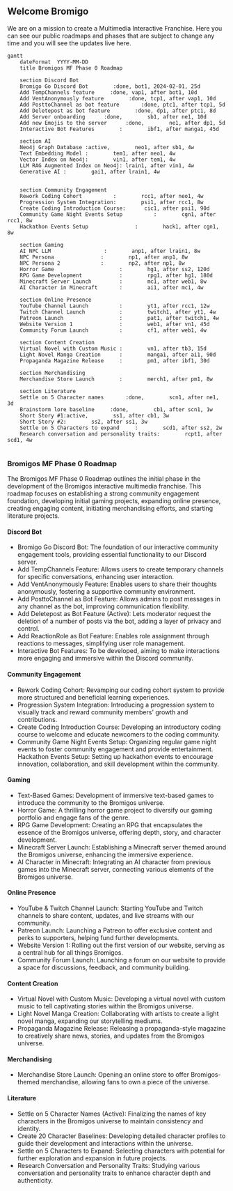 ## Welcome Bromigo

We are on a mission to create a Multimedia Interactive Franchise. Here you can see our public roadmaps and phases that are subject to change any time and you will see the updates live here.

```mermaid
gantt
    dateFormat  YYYY-MM-DD
    title Bromigos MF Phase 0 Roadmap

    section Discord Bot
    Bromigo Go Discord Bot        :done, bot1, 2024-02-01, 25d
    Add TempChannels feature     :done, vap1, after bot1, 10d
    Add VentAnonymously feature        :done, tcp1, after vap1, 10d
    Add PosttoChannel as bot feature       :done, ptc1, after tcp1, 5d
    Add Deletepost as bot feature        :done, dp1, after ptc1, 8d
    Add Server onboarding      :done,        sb1, after ne1, 10d
    Add new Emojis to the server      :done,        ne1, after dp1, 5d
    Interactive Bot Features        :        ibf1, after manga1, 45d

    section AI
    Neo4j Graph Database :active,        neo1, after sb1, 4w
    Text Embedding Model :        tem1, after neo1, 4w
    Vector Index on Neo4j:        vin1, after tem1, 4w
    LLM RAG Augmented Index on Neo4j: lrain1, after vin1, 4w
    Generative AI :        gai1, after lrain1, 4w
    

    section Community Engagement
    Rework Coding Cohort          :        rcc1, after neo1, 4w
    Progression System Integration:        psi1, after rcc1, 8w
    Create Coding Introduction Course:      cic1, after psi1, 90d
    Community Game Night Events Setup          :        cgn1, after rcc1, 8w
    Hackathon Events Setup               :        hack1, after cgn1, 8w

    section Gaming
    AI NPC LLM                 :        anp1, after lrain1, 8w
    NPC Persona               :        np1, after anp1, 8w
    NPC Persona 2             :        np2, after np1, 8w
    Horror Game                     :        hg1, after ss2, 120d
    RPG Game Development            :        rpg1, after hg1, 180d
    Minecraft Server Launch         :        mc1, after web1, 8w
    AI Character in Minecraft       :        ai1, after mc1, 4w

    section Online Presence
    YouTube Channel Launch          :        yt1, after rcc1, 12w
    Twitch Channel Launch           :        twitch1, after yt1, 4w
    Patreon Launch                  :        pat1, after twitch1, 4w
    Website Version 1               :        web1, after vn1, 45d
    Community Forum Launch          :        cf1, after web1, 4w

    section Content Creation
    Virtual Novel with Custom Music :        vn1, after tb3, 15d
    Light Novel Manga Creation      :        manga1, after ai1, 90d
    Propaganda Magazine Release     :        pm1, after ibf1, 30d

    section Merchandising
    Merchandise Store Launch        :        merch1, after pm1, 8w

    section Literature
    Settle on 5 Character names       :done,        scn1, after ne1, 3d
    Brainstorm lore baseline     :done,        cb1, after scn1, 1w
    Short Story #1:active,        ss1, after cb1, 3w
    Short Story #2:        ss2, after ss1, 3w
    Settle on 5 Characters to expand     :        scd1, after ss2, 2w
    Research conversation and personality traits:        rcpt1, after scd1, 4w


```

### Bromigos MF Phase 0 Roadmap

The Bromigos MF Phase 0 Roadmap outlines the initial phase in the development of the Bromigos interactive multimedia franchise. This roadmap focuses on establishing a strong community engagement foundation, developing initial gaming projects, expanding online presence, creating engaging content, initiating merchandising efforts, and starting literature projects.

#### Discord Bot

- Bromigo Go Discord Bot: The foundation of our interactive community engagement tools, providing essential functionality to our Discord server.
- Add TempChannels Feature: Allows users to create temporary channels for specific conversations, enhancing user interaction.
- Add VentAnonymously Feature: Enables users to share their thoughts anonymously, fostering a supportive community environment.
- Add PosttoChannel as Bot Feature: Allows admins to post messages in any channel as the bot, improving communication flexibility.
- Add Deletepost as Bot Feature (Active): Lets moderator request the deletion of a number of posts via the bot, adding a layer of privacy and control.
- Add ReactionRole as Bot Feature: Enables role assignment through reactions to messages, simplifying user role management.
- Interactive Bot Features: To be developed, aiming to make interactions more engaging and immersive within the Discord community.

#### Community Engagement

- Rework Coding Cohort: Revamping our coding cohort system to provide more structured and beneficial learning experiences.
- Progression System Integration: Introducing a progression system to visually track and reward community members' growth and contributions.
- Create Coding Introduction Course: Developing an introductory coding course to welcome and educate newcomers to the coding community.
- Community Game Night Events Setup: Organizing regular game night events to foster community engagement and provide entertainment.
  Hackathon Events Setup: Setting up hackathon events to encourage innovation, collaboration, and skill development within the community.

#### Gaming

- Text-Based Games: Development of immersive text-based games to introduce the community to the Bromigos universe.
- Horror Game: A thrilling horror game project to diversify our gaming portfolio and engage fans of the genre.
- RPG Game Development: Creating an RPG that encapsulates the essence of the Bromigos universe, offering depth, story, and character development.
- Minecraft Server Launch: Establishing a Minecraft server themed around the Bromigos universe, enhancing the immersive experience.
- AI Character in Minecraft: Integrating an AI character from previous games into the Minecraft server, connecting various elements of the Bromigos universe.

#### Online Presence

- YouTube & Twitch Channel Launch: Starting YouTube and Twitch channels to share content, updates, and live streams with our community.
- Patreon Launch: Launching a Patreon to offer exclusive content and perks to supporters, helping fund further developments.
- Website Version 1: Rolling out the first version of our website, serving as a central hub for all things Bromigos.
- Community Forum Launch: Launching a forum on our website to provide a space for discussions, feedback, and community building.

#### Content Creation

- Virtual Novel with Custom Music: Developing a virtual novel with custom music to tell captivating stories within the Bromigos universe.
- Light Novel Manga Creation: Collaborating with artists to create a light novel manga, expanding our storytelling mediums.
- Propaganda Magazine Release: Releasing a propaganda-style magazine to creatively share news, stories, and updates from the Bromigos universe.

#### Merchandising

- Merchandise Store Launch: Opening an online store to offer Bromigos-themed merchandise, allowing fans to own a piece of the universe.

#### Literature

- Settle on 5 Character Names (Active): Finalizing the names of key characters in the Bromigos universe to maintain consistency and identity.
- Create 20 Character Baselines: Developing detailed character profiles to guide their development and interactions within the universe.
- Settle on 5 Characters to Expand: Selecting characters with potential for further exploration and expansion in future projects.
- Research Conversation and Personality Traits: Studying various conversation and personality traits to enhance character depth and authenticity.
